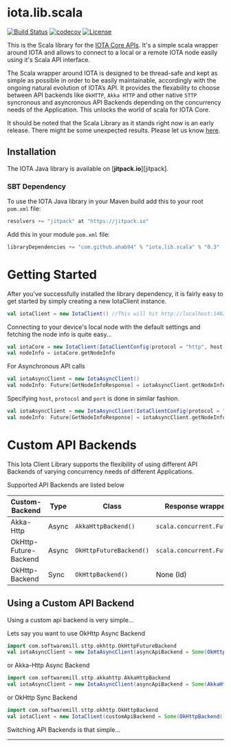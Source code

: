 # iota.lib.scala

[![Build Status](https://travis-ci.org/ahab94/iota.lib.scala.svg?branch=dev)](https://travis-ci.org/ahab94/iota.lib.scala)
[![codecov](https://codecov.io/gh/ahab94/iota.lib.scala/branch/master/graph/badge.svg)](https://codecov.io/gh/ahab94/iota.lib.scala)
[![License](https://img.shields.io/badge/License-Apache%202.0-blue.svg)](https://opensource.org/licenses/Apache-2.0)

This is the Scala library for the [IOTA Core APIs](https://iota.readme.io/reference). It's a simple scala wrapper around IOTA and allows to connect to a local or a remote IOTA node easily using it's Scala API interface.

The Scala wrapper around IOTA is designed to be thread-safe and kept as simple as possible in order to be easily maintainable, accordingly with the ongoing natural evolution of IOTA’s API. It provides the flexability to choose between API backends like `OkHTTP`, `Akka HTTP` and other native `STTP` syncronous and asyncronous API Backends depending on the concurrency needs of the Application. This unlocks the world of scala for IOTA Core.

It should be noted that the Scala Library as it stands right now is an early release. There might be some unexpected results.
Please let us know [here](https://github.com/ahab94/iota.lib.scala/issues).

## Installation

The IOTA Java library is available on [**jitpack.io**][jitpack].

### SBT Dependency

To use the IOTA Java library in your Maven build add this to your root `pom.xml` file:
```SCALA
resolvers += "jitpack" at "https://jitpack.io"
```

Add this in your module `pom.xml` file:
```SCALA
libraryDependencies += "com.github.ahab94" % "iota.lib.scala" % "0.3"	
```


# Getting Started

After you've successfully installed the library dependency, it is fairly easy to get started by simply creating a new IotaClient instance.

```SCALA
val iotaClient = new IotaClient() //This will hit http://localhost:14625
```

Connecting to your device's local node with the default settings and fetching the node info is quite easy...

```SCALA
val iotaCore = new IotaClient(IotaClientConfig(protocol = "http", host = "localhost", port = 14265))
val nodeInfo = iotaCore.getNodeInfo
```

For Asynchronous API calls

```SCALA
val iotaAsyncClient = new IotaAsyncClient()
val nodeInfo: Future[GetNodeInfoResponse] = iotaAsyncClient.getNodeInfo
``` 
Specifying `host`, `protocol` and `port` is done in similar fashion.
```SCALA
val iotaAsyncClient = new IotaAsyncClient(IotaClientConfig(protocol = "http", host = "localhost", port = 14265))
val nodeInfo: Future[GetNodeInfoResponse] = iotaAsyncClient.getNodeInfo
```

# Custom API Backends

This Iota Client Library supports the flexibility of using different API Backends of varying concurrency needs of different Applications.

Supported API Backends are listed below

Custom-Backend | Type | Class | Response wrapper	
--- | --- |  --- | --- 
Akka-Http | Async | `AkkaHttpBackend()` | `scala.concurrent.Future`
OkHttp-Future-Backend | Async  | `OkHttpFutureBackend()` | `scala.concurrent.Future	`
OkHttp-Backend | Sync  | `OkHttpBackend()` | None (Id)

## Using a Custom API Backend

Using a custom api backend is very simple...

Lets say you want to use OkHttp Async Backend

```SCALA
import com.softwaremill.sttp.okhttp.OkHttpFutureBackend
val iotaAsyncClient = new IotaAsyncClient(asyncApiBackend = Some(OkHttpFutureBackend()))
```

or Akka-Http Async Backend

```SCALA
import com.softwaremill.sttp.akkahttp.AkkaHttpBackend
val iotaAsyncClient = new IotaAsyncClient(asyncApiBackend = Some(AkkaHttpBackend()))
```

or OkHttp Sync Backend

```SCALA
import com.softwaremill.sttp.okhttp.OkHttpBackend
val iotaClient = new IotaClient(customApiBackend = Some(OkHttpBackend()))
```

Switching API Backends is that simple...

---
